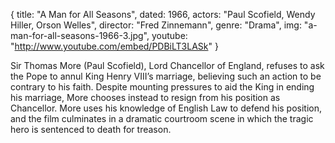 {
  title: "A Man for All Seasons",
  dated:  1966,
  actors: "Paul Scofield, Wendy Hiller, Orson Welles",
  director: "Fred Zinnemann",
  genre: "Drama",
  img: "a-man-for-all-seasons-1966-3.jpg",
  youtube: "http://www.youtube.com/embed/PDBiLT3LASk"
}

Sir Thomas More (Paul Scofield), Lord Chancellor of England, refuses to ask the Pope to annul King Henry VIII’s marriage, believing such an action to be contrary to his faith. Despite mounting pressures to aid the King in ending his marriage, More chooses instead to resign from his position as Chancellor. More uses his knowledge of English Law to defend his position, and the film culminates in a dramatic courtroom scene in which the tragic hero is sentenced to death for treason. 